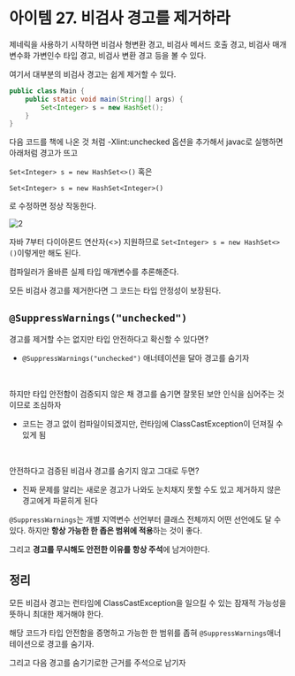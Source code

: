 # 아이템 27. 비검사 경고를 제거하라

제네릭을 사용하기 시작하면 비검사 형변환 경고, 비검사 메서드 호출 경고, 비검사 매개변수화 가변인수 타입 경고, 비검사 변환 경고 등을 볼 수 있다.

여기서 대부분의 비검사 경고는 쉽게 제거할 수 있다.





```java
public class Main {
    public static void main(String[] args) {
        Set<Integer> s = new HashSet();
    }
}
```

다음 코드를 책에 나온 것 처럼 -Xlint:unchecked 옵션을 추가해서 javac로 실행하면 아래처럼 경고가 뜨고

`Set<Integer> s = new HashSet<>()` 혹은

`Set<Integer> s = new HashSet<Integer>()`

로 수정하면 정상 작동한다.

![2](https://user-images.githubusercontent.com/34932546/151142324-61e2c457-a76e-41c1-892c-64714d090c90.png)



자바 7부터 다이아몬드 연산자(<>) 지원하므로 `Set<Integer> s = new HashSet<>()`이렇게만 해도 된다.

컴파일러가 올바른 실제 타입 매개변수를 추론해준다.



모든 비검사 경고를 제거한다면 그 코드는 타입 안정성이 보장된다.



## `@SuppressWarnings("unchecked")` 

경고를 제거할 수는 없지만 타입 안전하다고 확신할 수 있다면?

- `@SuppressWarnings("unchecked")` 애너테이션을 달아 경고를 숨기자

<br>

하지만 타입 안전함이 검증되지 않은 채 경고를 숨기면 잘못된 보안 인식을 심어주는 것이므로 조심하자

- 코드는 경고 없이 컴파일이되겠지만, 런타임에 ClassCastException이 던져질 수 있게 됨

<br>

안전하다고 검증된 비검사 경고를 숨기지 않고 그대로 두면?

- 진짜 문제를 알리는 새로운 경고가 나와도 눈치채지 못할 수도 있고 제거하지 않은 경고에게 파묻히게 된다



`@SuppressWarnings`는 개별 지역변수 선언부터 클래스 전체까지 어떤 선언에도 달 수 있다. 하지만 **항상 가능한 한 좁은 범위에 적용**하는 것이 좋다.

그리고 **경고를 무시해도 안전한 이유를 항상 주석**에 남겨야한다.



## 정리

모든 비검사 경고는 런타임에 ClassCastException을 일으킬 수 있는 잠재적 가능성을 뜻하니 최대한 제거해야 한다.

해당 코드가 타입 안전함을 증명하고 가능한 한 범위를 좁혀 `@SuppressWarnings`애너테이션으로 경고를 숨기자.

그리고 다음 경고를 숨기기로한 근거를 주석으로 남기자
